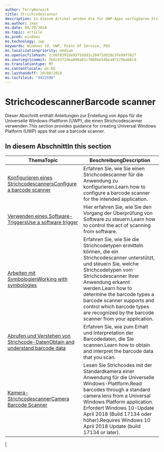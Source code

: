 ```yaml
---
author: TerryWarwick
title: Strichcodescanner
description: In diesem Artikel werden die für UWP-Apps verfügbaren Strichcodescanner-Features aufgeführt, sowie die Links zu den Anleitungen für ihre Verwendung.
ms.author: jken
ms.date: 08/29/2018
ms.topic: article
ms.prod: windows
ms.technology: uwp
keywords: Windows 10, UWP, Point Of Service, POS
ms.localizationpriority: medium
ms.openlocfilehash: 1cd6f8391de9375ddd1c20471dd10c37e99f782f
ms.sourcegitcommit: fbdc9372dea898a01c7686be54bea47125bab6c0
ms.translationtype: MT
ms.contentlocale: de-DE
ms.lasthandoff: 10/08/2018
ms.locfileid: "4422598"
---
```

# <a name="barcode-scanner"></a><span data-ttu-id="d37de-104">Strichcodescanner</span><span class="sxs-lookup"><span data-stu-id="d37de-104">Barcode scanner</span></span>

<span data-ttu-id="d37de-105">Dieser Abschnitt enthält Anleitungen zur Erstellung von Apps für die Universelle Windows-Plattform (UWP), die einen Strichcodescanner verwenden.</span><span class="sxs-lookup"><span data-stu-id="d37de-105">This section provides guidance for creating Universal Windows Platform (UWP) apps that use a barcode scanner.</span></span>

## <a name="in-this-section"></a><span data-ttu-id="d37de-106">In diesem Abschnitt</span><span class="sxs-lookup"><span data-stu-id="d37de-106">In this section</span></span>

|<span data-ttu-id="d37de-107">Thema</span><span class="sxs-lookup"><span data-stu-id="d37de-107">Topic</span></span> |<span data-ttu-id="d37de-108">Beschreibung</span><span class="sxs-lookup"><span data-stu-id="d37de-108">Description</span></span> |
|------|------------|
| [<span data-ttu-id="d37de-109">Konfigurieren eines Strichcodescanners</span><span class="sxs-lookup"><span data-stu-id="d37de-109">Configure a barcode scanner</span></span>](../devices-sensors/pos-barcodescanner-configure.md)  | <span data-ttu-id="d37de-110">Erfahren Sie, wie Sie einen Strichcodescanner für die Anwendung zu konfigurieren.</span><span class="sxs-lookup"><span data-stu-id="d37de-110">Learn how to configure a barcode scanner for the intended application.</span></span> |
| [<span data-ttu-id="d37de-111">Verwenden eines Software-Triggers</span><span class="sxs-lookup"><span data-stu-id="d37de-111">Use a software trigger</span></span>](../devices-sensors/pos-barcodescanner-software-trigger.md) | <span data-ttu-id="d37de-112">Hier erfahren Sie, wie Sie den Vorgang der Überprüfung von Software zu steuern.</span><span class="sxs-lookup"><span data-stu-id="d37de-112">Learn how to control the act of scanning from software.</span></span> |
| [<span data-ttu-id="d37de-113">Arbeiten mit Symbologien</span><span class="sxs-lookup"><span data-stu-id="d37de-113">Working with symbologies</span></span>](pos-barcodescanner-symbologies.md) | <span data-ttu-id="d37de-114">Erfahren Sie, wie Sie die Strichcodetypen ermitteln können, die ein Strichcodescanner unterstützt, und steuern Sie, welche Strichcodetypen vom Strichcodescanner Ihrer Anwendung erkannt werden.</span><span class="sxs-lookup"><span data-stu-id="d37de-114">Learn how to determine the  barcode types a barcode scanner supports and control which barcode types are recognized by the barcode scanner from your application.</span></span> |
| [<span data-ttu-id="d37de-115">Abrufen und Verstehen von Strichcode-Daten</span><span class="sxs-lookup"><span data-stu-id="d37de-115">Obtain and understand barcode data</span></span>](pos-barcodescanner-scan-data.md) | <span data-ttu-id="d37de-116">Erfahren Sie, wie zum Erhalt und Interpretation der Barcodedaten, die Sie scannen.</span><span class="sxs-lookup"><span data-stu-id="d37de-116">Learn how to obtain and interpret the barcode data that you scan.</span></span> |
| [<span data-ttu-id="d37de-117">Kamera-Strichcodescanner</span><span class="sxs-lookup"><span data-stu-id="d37de-117">Camera Barcode Scanner</span></span>](pos-camerabarcode.md) | <span data-ttu-id="d37de-118">Lesen Sie Strichcodes mit der Standardkamera einer Anwendung für die Universelle Windows-Plattform.</span><span class="sxs-lookup"><span data-stu-id="d37de-118">Read barcodes through a standard camera lens from a Universal Windows Platform application.</span></span> <span data-ttu-id="d37de-119">Erfordert Windows 10-Update April 2018 (Build 17134 oder höher).</span><span class="sxs-lookup"><span data-stu-id="d37de-119">Requires Windows 10 April 2018 Update (build 17134 or later).</span></span> |
|
 
